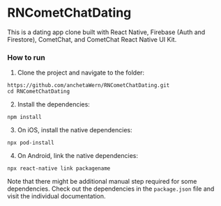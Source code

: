 # RNCometChatDating
This is a dating app clone built with React Native, Firebase (Auth and Firestore), CometChat, and CometChat React Native UI Kit.

### How to run

1. Clone the project and navigate to the folder:

```
https://github.com/anchetaWern/RNCometChatDating.git
cd RNCometChatDating
```

2. Install the dependencies:

```
npm install
```

3. On iOS, install the native dependencies:

```
npx pod-install
```

4. On Android, link the native dependencies:

```
npx react-native link packagename
```

Note that there might be additional manual step required for some dependencies. 
Check out the dependencies in the `package.json` file and visit the individual documentation.
